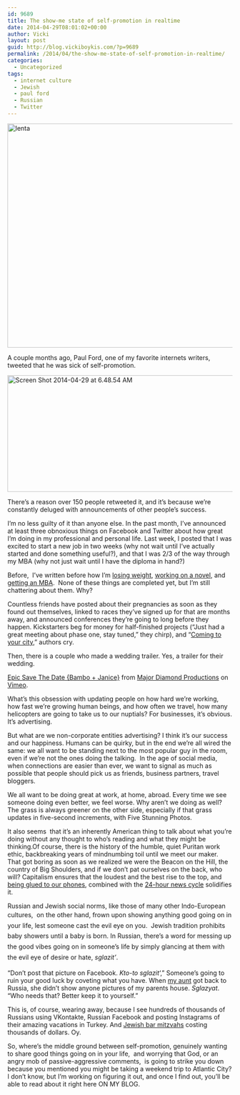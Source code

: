 ```yaml
---
id: 9689
title: The show-me state of self-promotion in realtime
date: 2014-04-29T08:01:02+00:00
author: Vicki
layout: post
guid: http://blog.vickiboykis.com/?p=9689
permalink: /2014/04/the-show-me-state-of-self-promotion-in-realtime/
categories:
  - Uncategorized
tags:
  - internet culture
  - Jewish
  - paul ford
  - Russian
  - Twitter
---
```

[<img class="aligncenter size-medium wp-image-9692" src="http://blog.vickiboykis.com/wp-content/uploads/2014/04/lenta-580x502.jpg" alt="lenta" width="580" height="502" />](http://blog.vickiboykis.com/wp-content/uploads/2014/04/lenta.jpg)

A couple months ago, Paul Ford, one of my favorite internets writers, tweeted that he was sick of self-promotion.

[<img class="aligncenter size-medium wp-image-9690" src="http://blog.vickiboykis.com/wp-content/uploads/2014/04/Screen-Shot-2014-04-29-at-6.48.54-AM-580x261.png" alt="Screen Shot 2014-04-29 at 6.48.54 AM" width="580" height="261" />](http://blog.vickiboykis.com/wp-content/uploads/2014/04/Screen-Shot-2014-04-29-at-6.48.54-AM.png)

There&#8217;s a reason over 150 people retweeted it, and it&#8217;s because we&#8217;re constantly deluged with announcements of other people&#8217;s success.

I&#8217;m no less guilty of it than anyone else. In the past month, I&#8217;ve announced at least three obnoxious things on Facebook and Twitter about how great I&#8217;m doing in my professional and personal life. Last week, I posted that I was excited to start a new job in two weeks (why not wait until I&#8217;ve actually started and done something useful?), and that I was 2/3 of the way through my MBA (why not just wait until I have the diploma in hand?)

Before,  I&#8217;ve written before how I&#8217;m <a href="http://blog.vickiboykis.com/2012/09/the-art-of-the-slog/" target="_blank">losing weight</a>, <a href="http://blog.vickiboykis.com/2013/02/i-hate-writing-my-novel/" target="_blank">working on a novel</a>, and <a href="http://blog.vickiboykis.com/2012/05/i-basically-just-paid-myself-eight-cents-an-hour-to-learn-that-i-dont-need-an-mba/" target="_blank">getting an MBA</a>.  None of these things are completed yet, but I&#8217;m still chattering about them. Why?

Countless friends have posted about their pregnancies as soon as they found out themselves, linked to races they&#8217;ve signed up for that are months away, and announced conferences they&#8217;re going to long before they happen. Kickstarters beg for money for half-finished projects (&#8220;Just had a great meeting about phase one, stay tuned,&#8221; they chirp), and &#8220;<a href="http://theswivet.blogspot.com/2008/09/pimpin-your-book-economics-of-average.html" target="_blank">Coming to your city</a>,&#8221; authors cry.

Then, there is a couple who made a wedding trailer. Yes, a trailer for their wedding.



[Epic Save The Date {Bambo + Janice}](http://vimeo.com/82483731) from [Major Diamond Productions](http://vimeo.com/majordiamond) on [Vimeo](https://vimeo.com).

What&#8217;s this obsession with updating people on how hard we&#8217;re working, how fast we&#8217;re growing human beings, and how often we travel, how many helicopters are going to take us to our nuptials? For businesses, it&#8217;s obvious. It&#8217;s advertising.

But what are we non-corporate entities advertising? I think it&#8217;s our success and our happiness. Humans can be quirky, but in the end we&#8217;re all wired the same: we all want to be standing next to the most popular guy in the room, even if we&#8217;re not the ones doing the talking.  In the age of social media, when connections are easier than ever, we want to signal as much as possible that people should pick us as friends, business partners, travel bloggers.

We all want to be doing great at work, at home, abroad. Every time we see someone doing even better, we feel worse. Why aren&#8217;t we doing as well? The grass is always greener on the other side, especially if that grass updates in five-second increments, with Five Stunning Photos.

It also seems  that it&#8217;s an inherently American thing to talk about what you&#8217;re doing without any thought to who&#8217;s reading and what they might be thinking.Of course, there is the history of the humble, quiet Puritan work ethic, backbreaking years of mindnumbing toil until we meet our maker. That got boring as soon as we realized we were the Beacon on the Hill, the country of Big Shoulders, and if we don&#8217;t pat ourselves on the back, who will? Capitalism ensures that the loudest and the best rise to the top, and <a href="http://blog.vickiboykis.com/2012/01/the-internet-is-making-us-stupid-or-im-better-than-you-because-i-broke-my-phone/" target="_blank">being glued to our phones</a>, combined with the <a href="http://blog.vickiboykis.com/2012/12/how-to-watch-internet-news/" target="_blank">24-hour news cycle</a> solidifies it.

Russian and Jewish social norms, like those of many other Indo-European cultures,  on the other hand, <span style="line-height: 1.7;">frown upon showing anything good going on in your life, lest someone cast the evil eye on you.  Jewish tradition prohibits baby showers until a baby is born. In Russian, there&#8217;s a word for messing up the good vibes going on in someone&#8217;s life by simply glancing at them with the evil eye of desire or hate, <em>sglazit&#8217;</em>.</span>

&#8220;Don&#8217;t post that picture on Facebook. _Kto-to sglazit_&#8216;,&#8221; Someone&#8217;s going to ruin your good luck by coveting what you have. When <a href="http://blog.vickiboykis.com/2010/05/update-from-the-home-front-my-aunt-comes-from-russia-and-my-mom-flies-free-from-logic/" target="_blank">my aunt</a> got back to Russia, she didn&#8217;t show anyone pictures of my parents house. _Sglazyat_. &#8220;Who needs that? Better keep it to yourself.&#8221;

This is, of course, wearing away, because I see hundreds of thousands of Russians using VKontakte, Russian Facebook and posting Instagrams of their amazing vacations in Turkey. And <a href="http://www.aish.com/jw/s/Over-the-Top-Bar-Mitzvah-Videos.html" target="_blank">Jewish bar mitzvahs</a> costing thousands of dollars. Oy.

So, where&#8217;s the middle ground between self-promotion, genuinely wanting to share good things going on in your life,  and worrying that God, or an angry mob of passive-aggressive comments,  is going to strike you down because you mentioned you might be taking a weekend trip to Atlantic City? I don&#8217;t know, but I&#8217;m working on figuring it out, and once I find out, you&#8217;ll be able to read about it right here ON MY BLOG.